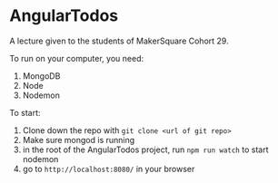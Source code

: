 # AngularTodos
A lecture given to the students of MakerSquare Cohort 29.

To run on your computer, you need:

1. MongoDB
2. Node
3. Nodemon

To start:

1. Clone down the repo with ```git clone <url of git repo>```
2. Make sure mongod is running
3. in the root of the AngularTodos project, run ```npm run watch``` to start nodemon
4. go to ```http://localhost:8080/``` in your browser
